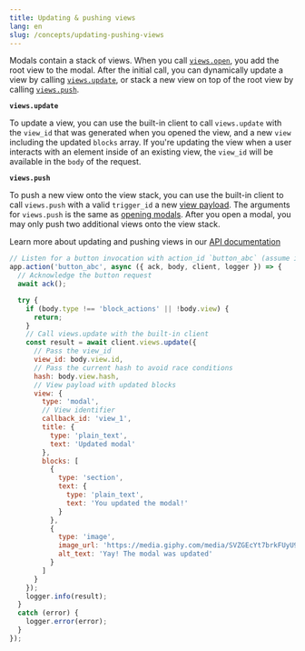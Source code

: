```yaml
---
title: Updating & pushing views
lang: en
slug: /concepts/updating-pushing-views
---
```


Modals contain a stack of views. When you call [`views.open`](https://api.slack.com/methods/views.open), you add the root view to the modal. After the initial call, you can dynamically update a view by calling [`views.update`](https://api.slack.com/methods/views.update), or stack a new view on top of the root view by calling [`views.push`](https://api.slack.com/methods/views.push).

**`views.update`**

To update a view, you can use the built-in client to call `views.update` with the `view_id` that was generated when you opened the view, and a new `view` including the updated `blocks` array. If you're updating the view when a user interacts with an element inside of an existing view, the `view_id` will be available in the `body` of the request.

**`views.push`**

To push a new view onto the view stack, you can use the built-in client to call `views.push` with a valid `trigger_id` a new [view payload](https://api.slack.com/reference/block-kit/views). The arguments for `views.push` is the same as [opening modals](/concepts/creating-modals). After you open a modal, you may only push two additional views onto the view stack.

Learn more about updating and pushing views in our [API documentation](https://api.slack.com/surfaces/modals/using#modifying)

```javascript
// Listen for a button invocation with action_id `button_abc` (assume it's inside of a modal)
app.action('button_abc', async ({ ack, body, client, logger }) => {
  // Acknowledge the button request
  await ack();

  try {
    if (body.type !== 'block_actions' || !body.view) {
      return;
    }
    // Call views.update with the built-in client
    const result = await client.views.update({
      // Pass the view_id
      view_id: body.view.id,
      // Pass the current hash to avoid race conditions
      hash: body.view.hash,
      // View payload with updated blocks
      view: {
        type: 'modal',
        // View identifier
        callback_id: 'view_1',
        title: {
          type: 'plain_text',
          text: 'Updated modal'
        },
        blocks: [
          {
            type: 'section',
            text: {
              type: 'plain_text',
              text: 'You updated the modal!'
            }
          },
          {
            type: 'image',
            image_url: 'https://media.giphy.com/media/SVZGEcYt7brkFUyU90/giphy.gif',
            alt_text: 'Yay! The modal was updated'
          }
        ]
      }
    });
    logger.info(result);
  }
  catch (error) {
    logger.error(error);
  }
});
```